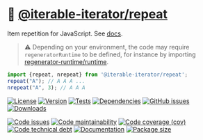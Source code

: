 :repeat: [@iterable-iterator/repeat](https://iterable-iterator.github.io/repeat)
==

Item repetition for JavaScript.
See [docs](https://iterable-iterator.github.io/repeat/index.html).

> :warning: Depending on your environment, the code may require
> `regeneratorRuntime` to be defined, for instance by importing
> [regenerator-runtime/runtime](https://www.npmjs.com/package/regenerator-runtime).

```js
import {repeat, nrepeat} from '@iterable-iterator/repeat';
repeat("A"); // A A A ...
nrepeat("A", 3); // A A A
```

[![License](https://img.shields.io/github/license/iterable-iterator/repeat.svg)](https://raw.githubusercontent.com/iterable-iterator/repeat/main/LICENSE)
[![Version](https://img.shields.io/npm/v/@iterable-iterator/repeat.svg)](https://www.npmjs.org/package/@iterable-iterator/repeat)
[![Tests](https://img.shields.io/github/workflow/status/iterable-iterator/repeat/ci?event=push&label=tests)](https://github.com/iterable-iterator/repeat/actions/workflows/ci.yml?query=branch:main)
[![Dependencies](https://img.shields.io/librariesio/github/iterable-iterator/repeat.svg)](https://github.com/iterable-iterator/repeat/network/dependencies)
[![GitHub issues](https://img.shields.io/github/issues/iterable-iterator/repeat.svg)](https://github.com/iterable-iterator/repeat/issues)
[![Downloads](https://img.shields.io/npm/dm/@iterable-iterator/repeat.svg)](https://www.npmjs.org/package/@iterable-iterator/repeat)

[![Code issues](https://img.shields.io/codeclimate/issues/iterable-iterator/repeat.svg)](https://codeclimate.com/github/iterable-iterator/repeat/issues)
[![Code maintainability](https://img.shields.io/codeclimate/maintainability/iterable-iterator/repeat.svg)](https://codeclimate.com/github/iterable-iterator/repeat/trends/churn)
[![Code coverage (cov)](https://img.shields.io/codecov/c/gh/iterable-iterator/repeat/main.svg)](https://codecov.io/gh/iterable-iterator/repeat)
[![Code technical debt](https://img.shields.io/codeclimate/tech-debt/iterable-iterator/repeat.svg)](https://codeclimate.com/github/iterable-iterator/repeat/trends/technical_debt)
[![Documentation](https://iterable-iterator.github.io/repeat/badge.svg)](https://iterable-iterator.github.io/repeat/source.html)
[![Package size](https://img.shields.io/bundlephobia/minzip/@iterable-iterator/repeat)](https://bundlephobia.com/result?p=@iterable-iterator/repeat)
